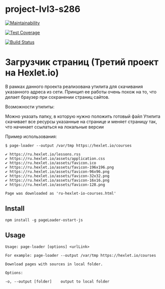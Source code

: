 # project-lvl3-s286

[![Maintainability](https://api.codeclimate.com/v1/badges/9eba949dd743df74bde0/maintainability)](https://codeclimate.com/github/ostart/project-lvl3-s286/maintainability)

[![Test Coverage](https://api.codeclimate.com/v1/badges/9eba949dd743df74bde0/test_coverage)](https://codeclimate.com/github/ostart/project-lvl3-s286/test_coverage)

[![Build Status](https://travis-ci.org/ostart/project-lvl3-s274.svg?branch=master)](https://travis-ci.org/ostart/project-lvl3-s286)

# Загрузчик страниц (Третий проект на Hexlet.io)

В рамках данного проекта реализована утилита для скачивания указанного адреса из сети. Принцип ее работы очень похож на то, что делает браузер при сохранении страниц сайтов.

Возможности утилиты:

Можно указать папку, в которую нужно положить готовый файл
Утилита скачивает все ресурсы указанные на странице и меняет страницу так, что начинает ссылаться на локальные версии

Пример использования:
```
$ page-loader --output /var/tmp https://hexlet.io/courses

✔ https://ru.hexlet.io/lessons.rss
✔ https://ru.hexlet.io/assets/application.css
✔ https://ru.hexlet.io/assets/favicon.ico
✔ https://ru.hexlet.io/assets/favicon-196x196.png
✔ https://ru.hexlet.io/assets/favicon-96x96.png
✔ https://ru.hexlet.io/assets/favicon-32x32.png
✔ https://ru.hexlet.io/assets/favicon-16x16.png
✔ https://ru.hexlet.io/assets/favicon-128.png

Page was downloaded as 'ru-hexlet-io-courses.html'
```
## Install

`npm install -g pageLoader-ostart-js`

## Usage

```
Usage: page-loader [options] <urlLink>

For example: page-loader --output /var/tmp https://hexlet.io/courses

Download pages with sources in local folder.

Options:

-o, --output [folder]    output to local folder
```
